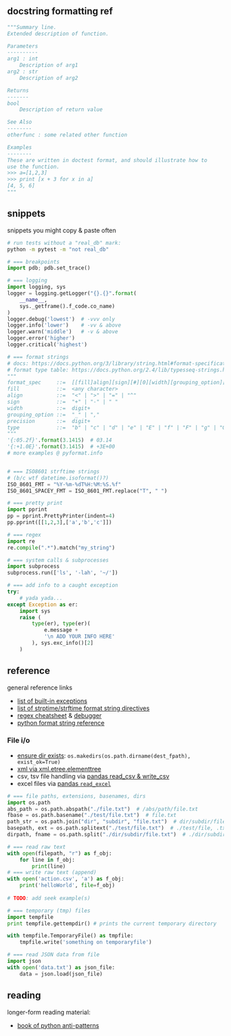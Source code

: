 ## docstring formatting ref
```python
"""Summary line.
Extended description of function.

Parameters
----------
arg1 : int
    Description of arg1
arg2 : str
    Description of arg2

Returns
-------
bool
    Description of return value

See Also
--------
otherfunc : some related other function

Examples
--------
These are written in doctest format, and should illustrate how to
use the function.
>>> a=[1,2,3]
>>> print [x + 3 for x in a]
[4, 5, 6]
"""
```
## snippets
snippets you might copy & paste often

```bash
# run tests without a "real_db" mark:
python -m pytest -m "not real_db"
```

```python
# === breakpoints 
import pdb; pdb.set_trace()

# === logging
import logging, sys 
logger = logging.getLogger("{}.{}".format(
    __name__,
    sys._getframe().f_code.co_name)
)
logger.debug('lowest')  # -vvv only
logger.info('lower')    # -vv & above
logger.warn('middle')   # -v & above
logger.error('higher')
logger.critical('highest')

# === format strings
# docs: https://docs.python.org/3/library/string.html#format-specification-mini-language
# format type table: https://docs.python.org/2.4/lib/typesseq-strings.html
"""
format_spec     ::=  [[fill]align][sign][#][0][width][grouping_option][.precision][type]
fill            ::=  <any character>
align           ::=  "<" | ">" | "=" | "^"
sign            ::=  "+" | "-" | " "
width           ::=  digit+
grouping_option ::=  "_" | ","
precision       ::=  digit+
type            ::=  "b" | "c" | "d" | "e" | "E" | "f" | "F" | "g" | "G" | "n" | "o" | "s" | "x" | "X" | "%"
"""
'{:05.2f}'.format(3.1415)  # 03.14
'{:+1.0E}'.format(3.1415)  # +3E+00
# more examples @ pyformat.info


# === ISO8601 strftime strings 
# (b/c wtf datetime.isoformat()?)
ISO_8601_FMT = "%Y-%m-%dT%H:%M:%S.%f"
ISO_8601_SPACEY_FMT = ISO_8601_FMT.replace("T", " ")

# === pretty print 
import pprint
pp = pprint.PrettyPrinter(indent=4)
pp.pprint([[1,2,3],['a','b','c']])

# === regex
import re
re.compile(".*").match("my_string")

# === system calls & subprocesses
import subprocess
subprocess.run(['ls', '-lah', '~/'])

# === add info to a caught exception
try:
    # yada yada...
except Exception as er:
    import sys
    raise (
        type(er), type(er)(
            e.message +
            '\n ADD YOUR INFO HERE'
        ), sys.exc_info()[2]
    )
```

## reference
general reference links

* [list of built-in exceptions](https://docs.python.org/3/library/exceptions.html#exception-hierarchy)
* [list of strptime/strftime format string directives](http://strftime.org/)
* [regex cheatsheet](https://www.debuggex.com/cheatsheet/regex/python) & [debugger](https://www.debuggex.com/?flavor=python)
* [python format string reference](https://pyformat.info/)

### File i/o
* [ensure dir exists](https://stackoverflow.com/questions/2793789/create-destination-path-for-shutil-copy-files/49615070#49615070): `os.makedirs(os.path.dirname(dest_fpath), exist_ok=True)`
* [xml via xml.etree.elementtree](https://docs.python.org/2/library/xml.etree.elementtree.html)
* csv, tsv file handling via [pandas read_csv & write_csv](https://pandas.pydata.org/pandas-docs/stable/reference/api/pandas.read_csv.html)
* excel files via [pandas `read_excel`](https://pandas.pydata.org/pandas-docs/stable/reference/api/pandas.read_excel.html)
```python
# === file paths, extensions, basenames, dirs
import os.path
abs_path = os.path.abspath("./file.txt")  # /abs/path/file.txt
fbase = os.path.basename("./test/file.txt")  # file.txt
path_str = os.path.join("dir", "subdir", "file.txt")  # dir/subdir/file.txt
basepath, ext = os.path.splitext("./test/file.txt")  # ./test/file, .txt
dirpath, fname = os.path.split("./dir/subdir/file.txt")  # ./dir/subdir/, file.txt

# === read raw text
with open(filepath, "r") as f_obj:
    for line in f_obj:
        print(line)
# === write raw text (append)
with open('action.csv', 'a') as f_obj:
    print('helloWorld', file=f_obj)
        
# TODO: add seek example(s)

# === temporary (tmp) files
import tempfile
print tempfile.gettempdir() # prints the current temporary directory

with tempfile.TemporaryFile() as tmpfile:
    tmpfile.write('something on temporaryfile')

# === read JSON data from file
import json
with open('data.txt') as json_file:
    data = json.load(json_file)
```

## reading
longer-form reading material:

* [book of python anti-patterns](http://docs.quantifiedcode.com/python-anti-patterns/)
